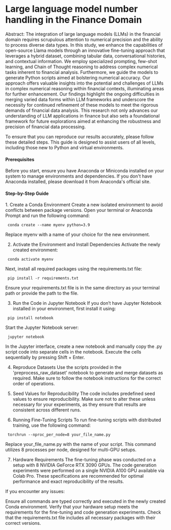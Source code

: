 <h1>Large language model number handling in the Finance Domain</h1>

Abstract:
The integration of large language models (LLMs) in the financial domain requires scrupulous attention to numerical precision and the ability to process diverse data types. In this study, we enhance the capabilities of open-source Llama models through an innovative fine-tuning approach that leverages a hybrid dataset, combining tabular data, conversational histories, and contextual information. We employ specialized prompting, few-shot learning, and Chain of Thought reasoning to address complex numerical tasks inherent to financial analysis. Furthermore, we guide the models to generate Python scripts aimed at bolstering numerical accuracy. Our approach offers valuable insights into the potential and challenges of LLMs in complex numerical reasoning within financial contexts, illuminating areas for further enhancement. Our findings highlight the ongoing difficulties in merging varied data forms within LLM frameworks and underscore the necessity for continued refinement of these models to meet the rigorous demands of financial data analysis. This research not only advances our understanding of LLM applications in finance but also sets a foundational framework for future explorations aimed at enhancing the robustness and precision of financial data processing.


To ensure that you can reproduce our results accurately, please follow these detailed steps. This guide is designed to assist users of all levels, including those new to Python and virtual environments.

<h4>Prerequisites</h4>
Before you start, ensure you have Anaconda or Miniconda installed on your system to manage environments and dependencies. If you don't have Anaconda installed, please download it from Anaconda's official site.

<h4>Step-by-Step Guide</h4>
1. Create a Conda Environment
Create a new isolated environment to avoid conflicts between package versions. Open your terminal or Anaconda Prompt and run the following command:

<code> conda create --name myenv python=3.9</code> 

Replace myenv with a name of your choice for the new environment.

2. Activate the Environment and Install Dependencies
Activate the newly created environment:

<code> conda activate myenv </code>


Next, install all required packages using the requirements.txt file:

<code> pip install -r requirements.txt </code>

Ensure your requirements.txt file is in the same directory as your terminal path or provide the path to the file.

3. Run the Code in Jupyter Notebook
If you don’t have Jupyter Notebook installed in your environment, first install it using:

<code> pip install notebook </code>

Start the Jupyter Notebook server:

<code> jupyter notebook </code>

In the Jupyter interface, create a new notebook and manually copy the .py script code into separate cells in the notebook. Execute the cells sequentially by pressing Shift + Enter.

4. Reproduce Datasets
Use the scripts provided in the 'preprocess_raw_dataset' notebook to generate and merge datasets as required. Make sure to follow the notebook instructions for the correct order of operations.

5. Seed Values for Reproducibility
The code includes predefined seed values to ensure reproducibility. Make sure not to alter these unless necessary for your experiments, as they ensure that results are consistent across different runs.

6. Running Fine-Tuning Scripts
To run fine-tuning scripts with distributed training, use the following command:

<code> torchrun --nproc_per_node=8 your_file_name.py </code>
 
Replace your_file_name.py with the name of your script. This command utilizes 8 processes per node, designed for multi-GPU setups.

7. Hardware Requirements
The fine-tuning phase was conducted on a setup with 8 NVIDIA GeForce RTX 3090 GPUs. The code generation experiments were performed on a single NVIDIA A100 GPU available via Colab Pro. These specifications are recommended for optimal performance and exact reproducibility of the results.

If you encounter any issues:

Ensure all commands are typed correctly and executed in the newly created Conda environment.
Verify that your hardware setup meets the requirements for the fine-tuning and code generation experiments.
Check that the requirements.txt file includes all necessary packages with their correct versions.
